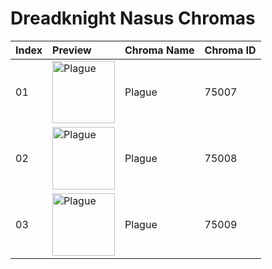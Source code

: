 # Dreadknight Nasus Chromas

| Index | Preview | Chroma Name | Chroma ID |
|:---|:---|:---|:---|
| 01 | <img src='https://raw.communitydragon.org/latest/plugins/rcp-be-lol-game-data/global/default/v1/champion-chroma-images/75/75007.png' alt='Plague' width='100'> | Plague | 75007 |
| 02 | <img src='https://raw.communitydragon.org/latest/plugins/rcp-be-lol-game-data/global/default/v1/champion-chroma-images/75/75008.png' alt='Plague' width='100'> | Plague | 75008 |
| 03 | <img src='https://raw.communitydragon.org/latest/plugins/rcp-be-lol-game-data/global/default/v1/champion-chroma-images/75/75009.png' alt='Plague' width='100'> | Plague | 75009 |
